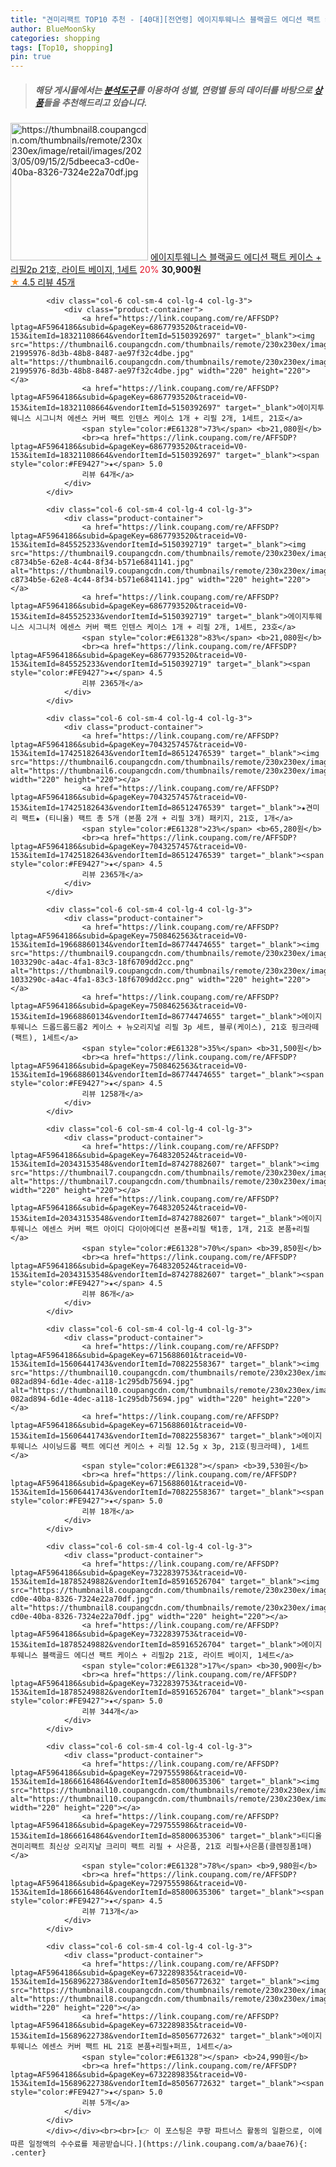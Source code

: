 ```yaml
---
title: "견미리팩트 TOP10 추천 - [40대][전연령] 에이지투웨니스 블랙골드 에디션 팩트 케이스 + 리필2p 21호, 라이트 베이지, 1세트"
author: BlueMoonSky
categories: shopping
tags: [Top10, shopping]
pin: true
---
```


> ##### 해당 게시물에서는 [**분석도구**](https://itemscout.io/)를 이용하여 **성별**, **연령별** 등의 데이터를 바탕으로 [**상품**](https://link.coupang.com/a/baae76)들을 추천해드리고 있습니다.
<div class="container"><div class="row">
            <div class="col-6 col-sm-4 col-lg-4 col-lg-3">
                <div class="product-container">
                    <a href="https://link.coupang.com/re/AFFSDP?lptag=AF5964186&subid=&pageKey=7322839753&traceid=V0-153&itemId=18785249882&vendorItemId=85916526704" target="_blank"><img src="https://thumbnail8.coupangcdn.com/thumbnails/remote/230x230ex/image/retail/images/2023/05/09/15/2/5dbeeca3-cd0e-40ba-8326-7324e22a70df.jpg" alt="https://thumbnail8.coupangcdn.com/thumbnails/remote/230x230ex/image/retail/images/2023/05/09/15/2/5dbeeca3-cd0e-40ba-8326-7324e22a70df.jpg" width="220" height="220"></a>
                    <a href="https://link.coupang.com/re/AFFSDP?lptag=AF5964186&subid=&pageKey=7322839753&traceid=V0-153&itemId=18785249882&vendorItemId=85916526704" target="_blank">에이지투웨니스 블랙골드 에디션 팩트 케이스 + 리필2p 21호, 라이트 베이지, 1세트</a>
                    <span style="color:#E61328">20%</span> <b>30,900원</b>
                    <br><a href="https://link.coupang.com/re/AFFSDP?lptag=AF5964186&subid=&pageKey=7322839753&traceid=V0-153&itemId=18785249882&vendorItemId=85916526704" target="_blank"><span style="color:#FE9427">★</span> 4.5
                    리뷰 45개</a>
                </div>
            </div>
            
            <div class="col-6 col-sm-4 col-lg-4 col-lg-3">
                <div class="product-container">
                    <a href="https://link.coupang.com/re/AFFSDP?lptag=AF5964186&subid=&pageKey=6867793520&traceid=V0-153&itemId=18321108664&vendorItemId=5150392697" target="_blank"><img src="https://thumbnail6.coupangcdn.com/thumbnails/remote/230x230ex/image/retail/images/4532235838566062-21995976-8d3b-48b8-8487-ae97f32c4dbe.jpg" alt="https://thumbnail6.coupangcdn.com/thumbnails/remote/230x230ex/image/retail/images/4532235838566062-21995976-8d3b-48b8-8487-ae97f32c4dbe.jpg" width="220" height="220"></a>
                    <a href="https://link.coupang.com/re/AFFSDP?lptag=AF5964186&subid=&pageKey=6867793520&traceid=V0-153&itemId=18321108664&vendorItemId=5150392697" target="_blank">에이지투웨니스 시그니처 에센스 커버 팩트 인텐스 케이스 1개 + 리필 2개, 1세트, 21호</a>
                    <span style="color:#E61328">73%</span> <b>21,080원</b>
                    <br><a href="https://link.coupang.com/re/AFFSDP?lptag=AF5964186&subid=&pageKey=6867793520&traceid=V0-153&itemId=18321108664&vendorItemId=5150392697" target="_blank"><span style="color:#FE9427">★</span> 5.0
                    리뷰 64개</a>
                </div>
            </div>
            
            <div class="col-6 col-sm-4 col-lg-4 col-lg-3">
                <div class="product-container">
                    <a href="https://link.coupang.com/re/AFFSDP?lptag=AF5964186&subid=&pageKey=6867793520&traceid=V0-153&itemId=845525233&vendorItemId=5150392719" target="_blank"><img src="https://thumbnail9.coupangcdn.com/thumbnails/remote/230x230ex/image/retail/images/4857930933829798-c8734b5e-62e8-4c44-8f34-b571e6841141.jpg" alt="https://thumbnail9.coupangcdn.com/thumbnails/remote/230x230ex/image/retail/images/4857930933829798-c8734b5e-62e8-4c44-8f34-b571e6841141.jpg" width="220" height="220"></a>
                    <a href="https://link.coupang.com/re/AFFSDP?lptag=AF5964186&subid=&pageKey=6867793520&traceid=V0-153&itemId=845525233&vendorItemId=5150392719" target="_blank">에이지투웨니스 시그니처 에센스 커버 팩트 인텐스 케이스 1개 + 리필 2개, 1세트, 23호</a>
                    <span style="color:#E61328">83%</span> <b>21,080원</b>
                    <br><a href="https://link.coupang.com/re/AFFSDP?lptag=AF5964186&subid=&pageKey=6867793520&traceid=V0-153&itemId=845525233&vendorItemId=5150392719" target="_blank"><span style="color:#FE9427">★</span> 4.5
                    리뷰 2365개</a>
                </div>
            </div>
            
            <div class="col-6 col-sm-4 col-lg-4 col-lg-3">
                <div class="product-container">
                    <a href="https://link.coupang.com/re/AFFSDP?lptag=AF5964186&subid=&pageKey=7043257457&traceid=V0-153&itemId=17425182643&vendorItemId=86512476539" target="_blank"><img src="https://thumbnail6.coupangcdn.com/thumbnails/remote/230x230ex/image/vendor_inventory/ceaa/4edc421098b4b9354945f5ebdddf72c8e20e0a76c4c65de16050a2dc0ae0.jpg" alt="https://thumbnail6.coupangcdn.com/thumbnails/remote/230x230ex/image/vendor_inventory/ceaa/4edc421098b4b9354945f5ebdddf72c8e20e0a76c4c65de16050a2dc0ae0.jpg" width="220" height="220"></a>
                    <a href="https://link.coupang.com/re/AFFSDP?lptag=AF5964186&subid=&pageKey=7043257457&traceid=V0-153&itemId=17425182643&vendorItemId=86512476539" target="_blank">★견미리 팩트★ (티니올) 팩트 총 5개 (본품 2개 + 리필 3개) 패키지, 21호, 1개</a>
                    <span style="color:#E61328">23%</span> <b>65,280원</b>
                    <br><a href="https://link.coupang.com/re/AFFSDP?lptag=AF5964186&subid=&pageKey=7043257457&traceid=V0-153&itemId=17425182643&vendorItemId=86512476539" target="_blank"><span style="color:#FE9427">★</span> 4.5
                    리뷰 2365개</a>
                </div>
            </div>
            
            <div class="col-6 col-sm-4 col-lg-4 col-lg-3">
                <div class="product-container">
                    <a href="https://link.coupang.com/re/AFFSDP?lptag=AF5964186&subid=&pageKey=7508462563&traceid=V0-153&itemId=19668860134&vendorItemId=86774474655" target="_blank"><img src="https://thumbnail9.coupangcdn.com/thumbnails/remote/230x230ex/image/retail/images/256529137309482-1033290c-a4ac-4fa1-83c3-18f6709dd2cc.png" alt="https://thumbnail9.coupangcdn.com/thumbnails/remote/230x230ex/image/retail/images/256529137309482-1033290c-a4ac-4fa1-83c3-18f6709dd2cc.png" width="220" height="220"></a>
                    <a href="https://link.coupang.com/re/AFFSDP?lptag=AF5964186&subid=&pageKey=7508462563&traceid=V0-153&itemId=19668860134&vendorItemId=86774474655" target="_blank">에이지투웨니스 드롭드롭드롭2 케이스 + 뉴오리지널 리필 3p 세트, 블루(케이스), 21호 핑크라떼(팩트), 1세트</a>
                    <span style="color:#E61328">35%</span> <b>31,500원</b>
                    <br><a href="https://link.coupang.com/re/AFFSDP?lptag=AF5964186&subid=&pageKey=7508462563&traceid=V0-153&itemId=19668860134&vendorItemId=86774474655" target="_blank"><span style="color:#FE9427">★</span> 4.5
                    리뷰 1258개</a>
                </div>
            </div>
            
            <div class="col-6 col-sm-4 col-lg-4 col-lg-3">
                <div class="product-container">
                    <a href="https://link.coupang.com/re/AFFSDP?lptag=AF5964186&subid=&pageKey=7648320524&traceid=V0-153&itemId=20343153548&vendorItemId=87427882607" target="_blank"><img src="https://thumbnail7.coupangcdn.com/thumbnails/remote/230x230ex/image/vendor_inventory/480b/f8bbd5d4996d140239d528bf847211ef38227c93e36a42b54eadc04b0817.jpg" alt="https://thumbnail7.coupangcdn.com/thumbnails/remote/230x230ex/image/vendor_inventory/480b/f8bbd5d4996d140239d528bf847211ef38227c93e36a42b54eadc04b0817.jpg" width="220" height="220"></a>
                    <a href="https://link.coupang.com/re/AFFSDP?lptag=AF5964186&subid=&pageKey=7648320524&traceid=V0-153&itemId=20343153548&vendorItemId=87427882607" target="_blank">에이지투웨니스 에센스 커버 팩트 아이디 다이아에디션 본품+리필 택1종, 1개, 21호 본품+리필</a>
                    <span style="color:#E61328">70%</span> <b>39,850원</b>
                    <br><a href="https://link.coupang.com/re/AFFSDP?lptag=AF5964186&subid=&pageKey=7648320524&traceid=V0-153&itemId=20343153548&vendorItemId=87427882607" target="_blank"><span style="color:#FE9427">★</span> 4.5
                    리뷰 86개</a>
                </div>
            </div>
            
            <div class="col-6 col-sm-4 col-lg-4 col-lg-3">
                <div class="product-container">
                    <a href="https://link.coupang.com/re/AFFSDP?lptag=AF5964186&subid=&pageKey=6715688601&traceid=V0-153&itemId=15606441743&vendorItemId=70822558367" target="_blank"><img src="https://thumbnail10.coupangcdn.com/thumbnails/remote/230x230ex/image/retail/images/1939095153895792-082ad894-6d1e-4dec-a118-1c295db75694.jpg" alt="https://thumbnail10.coupangcdn.com/thumbnails/remote/230x230ex/image/retail/images/1939095153895792-082ad894-6d1e-4dec-a118-1c295db75694.jpg" width="220" height="220"></a>
                    <a href="https://link.coupang.com/re/AFFSDP?lptag=AF5964186&subid=&pageKey=6715688601&traceid=V0-153&itemId=15606441743&vendorItemId=70822558367" target="_blank">에이지투웨니스 샤이닝드롭 팩트 에디션 케이스 + 리필 12.5g x 3p, 21호(핑크라떼), 1세트</a>
                    <span style="color:#E61328"></span> <b>39,530원</b>
                    <br><a href="https://link.coupang.com/re/AFFSDP?lptag=AF5964186&subid=&pageKey=6715688601&traceid=V0-153&itemId=15606441743&vendorItemId=70822558367" target="_blank"><span style="color:#FE9427">★</span> 5.0
                    리뷰 18개</a>
                </div>
            </div>
            
            <div class="col-6 col-sm-4 col-lg-4 col-lg-3">
                <div class="product-container">
                    <a href="https://link.coupang.com/re/AFFSDP?lptag=AF5964186&subid=&pageKey=7322839753&traceid=V0-153&itemId=18785249882&vendorItemId=85916526704" target="_blank"><img src="https://thumbnail8.coupangcdn.com/thumbnails/remote/230x230ex/image/retail/images/2023/05/09/15/2/5dbeeca3-cd0e-40ba-8326-7324e22a70df.jpg" alt="https://thumbnail8.coupangcdn.com/thumbnails/remote/230x230ex/image/retail/images/2023/05/09/15/2/5dbeeca3-cd0e-40ba-8326-7324e22a70df.jpg" width="220" height="220"></a>
                    <a href="https://link.coupang.com/re/AFFSDP?lptag=AF5964186&subid=&pageKey=7322839753&traceid=V0-153&itemId=18785249882&vendorItemId=85916526704" target="_blank">에이지투웨니스 블랙골드 에디션 팩트 케이스 + 리필2p 21호, 라이트 베이지, 1세트</a>
                    <span style="color:#E61328">17%</span> <b>30,900원</b>
                    <br><a href="https://link.coupang.com/re/AFFSDP?lptag=AF5964186&subid=&pageKey=7322839753&traceid=V0-153&itemId=18785249882&vendorItemId=85916526704" target="_blank"><span style="color:#FE9427">★</span> 5.0
                    리뷰 344개</a>
                </div>
            </div>
            
            <div class="col-6 col-sm-4 col-lg-4 col-lg-3">
                <div class="product-container">
                    <a href="https://link.coupang.com/re/AFFSDP?lptag=AF5964186&subid=&pageKey=7297555986&traceid=V0-153&itemId=18666164864&vendorItemId=85800635306" target="_blank"><img src="https://thumbnail10.coupangcdn.com/thumbnails/remote/230x230ex/image/vendor_inventory/5f36/a00a2ada0eb1e6886edf2d3c0f9cd347d5801a59b9101a961477007373b5.PNG" alt="https://thumbnail10.coupangcdn.com/thumbnails/remote/230x230ex/image/vendor_inventory/5f36/a00a2ada0eb1e6886edf2d3c0f9cd347d5801a59b9101a961477007373b5.PNG" width="220" height="220"></a>
                    <a href="https://link.coupang.com/re/AFFSDP?lptag=AF5964186&subid=&pageKey=7297555986&traceid=V0-153&itemId=18666164864&vendorItemId=85800635306" target="_blank">티디올 견미리팩트 최신상 오리지날 크리미 팩트 리필 + 사은품, 21호 리필+사은품(클렌징폼1매)</a>
                    <span style="color:#E61328">78%</span> <b>9,980원</b>
                    <br><a href="https://link.coupang.com/re/AFFSDP?lptag=AF5964186&subid=&pageKey=7297555986&traceid=V0-153&itemId=18666164864&vendorItemId=85800635306" target="_blank"><span style="color:#FE9427">★</span> 4.5
                    리뷰 713개</a>
                </div>
            </div>
            
            <div class="col-6 col-sm-4 col-lg-4 col-lg-3">
                <div class="product-container">
                    <a href="https://link.coupang.com/re/AFFSDP?lptag=AF5964186&subid=&pageKey=6732289835&traceid=V0-153&itemId=15689622738&vendorItemId=85056772632" target="_blank"><img src="https://thumbnail8.coupangcdn.com/thumbnails/remote/230x230ex/image/vendor_inventory/2574/5605fb990ee0187342cf031ed659c7a4d266d9f156811911866cac224ed7.jpg" alt="https://thumbnail8.coupangcdn.com/thumbnails/remote/230x230ex/image/vendor_inventory/2574/5605fb990ee0187342cf031ed659c7a4d266d9f156811911866cac224ed7.jpg" width="220" height="220"></a>
                    <a href="https://link.coupang.com/re/AFFSDP?lptag=AF5964186&subid=&pageKey=6732289835&traceid=V0-153&itemId=15689622738&vendorItemId=85056772632" target="_blank">에이지투웨니스 에센스 커버 팩트 HL 21호 본품+리필+퍼프, 1세트</a>
                    <span style="color:#E61328"></span> <b>24,990원</b>
                    <br><a href="https://link.coupang.com/re/AFFSDP?lptag=AF5964186&subid=&pageKey=6732289835&traceid=V0-153&itemId=15689622738&vendorItemId=85056772632" target="_blank"><span style="color:#FE9427">★</span> 5.0
                    리뷰 5개</a>
                </div>
            </div>
            </div></div><br><br>[👉 이 포스팅은 쿠팡 파트너스 활동의 일환으로, 이에 따른 일정액의 수수료를 제공받습니다.](https://link.coupang.com/a/baae76){: .center}
